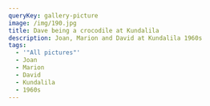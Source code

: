 ```yaml
---
queryKey: gallery-picture
image: /img/190.jpg
title: Dave being a crocodile at Kundalila
description: Joan, Marion and David at Kundalila 1960s
tags:
  - '"All pictures"'
  - Joan
  - Marion
  - David
  - Kundalila
  - 1960s
---
```

